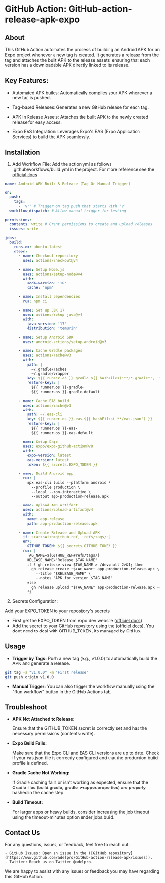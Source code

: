 # GitHub Action: GitHub-action-release-apk-expo

## About

This GitHub Action automates the process of building an Android APK for an Expo project whenever a new tag is created. It generates a release from the tag and attaches the built APK to the release assets, ensuring that each version has a downloadable APK directly linked to its release.

## Key Features:

- Automated APK builds: Automatically compiles your APK whenever a new tag is pushed.

- Tag-based Releases: Generates a new GitHub release for each tag.

- APK in Release Assets: Attaches the built APK to the newly created release for easy access.
  
- Expo EAS Integration: Leverages Expo's EAS (Expo Application Services) to build the APK seamlessly.

## Installation
  1. Add Workflow File:
Add the action.yml as follows .github/workflows/build.yml in the project. For more reference see the [official docs](https://help.github.com/en/actions/configuring-and-managing-workflows/configuring-a-workflow#creating-a-workflow-file)

```yaml
name: Android APK Build & Release (Tag Or Manual Trigger)

on:
  push:
    tags:
      - 'v*' # Trigger on tag push that starts with 'v'
  workflow_dispatch: # Allow manual trigger for testing

permissions:
  contents: write # Grant permissions to create and upload releases
  issues: write

jobs:
  build:
    runs-on: ubuntu-latest
    steps:
      - name: Checkout repository
        uses: actions/checkout@v4

      - name: Setup Node.js
        uses: actions/setup-node@v4
        with:
          node-version: '18'
          cache: 'npm'

      - name: Install dependencies
        run: npm ci

      - name: Set up JDK 17
        uses: actions/setup-java@v4
        with:
          java-version: '17'
          distribution: 'temurin'

      - name: Setup Android SDK
        uses: android-actions/setup-android@v3

      - name: Cache Gradle packages
        uses: actions/cache@v3
        with:
          path: |
            ~/.gradle/caches
            ~/.gradle/wrapper
          key: ${{ runner.os }}-gradle-${{ hashFiles('**/*.gradle*', '**/gradle-wrapper.properties') }}
          restore-keys: |
            ${{ runner.os }}-gradle-
            ${{ runner.os }}-gradle-default

      - name: Cache EAS build
        uses: actions/cache@v3
        with:
          path: ~/.eas-cli
          key: ${{ runner.os }}-eas-${{ hashFiles('**/eas.json') }}
          restore-keys: |
            ${{ runner.os }}-eas-
            ${{ runner.os }}-eas-default

      - name: Setup Expo
        uses: expo/expo-github-action@v8
        with:
          expo-version: latest
          eas-version: latest
          token: ${{ secrets.EXPO_TOKEN }}

      - name: Build Android app
        run: |
          npx eas-cli build --platform android \
            --profile production \
            --local --non-interactive \
            --output app-production-release.apk

      - name: Upload APK artifact
        uses: actions/upload-artifact@v4
        with:
          name: app-release
          path: app-production-release.apk

      - name: Create Release and Upload APK
        if: startsWith(github.ref, 'refs/tags/')
        env:
          GITHUB_TOKEN: ${{ secrets.GITHUB_TOKEN }}
        run: |
          TAG_NAME=${GITHUB_REF#refs/tags/}
          RELEASE_NAME="Release $TAG_NAME"
          if ! gh release view $TAG_NAME > /dev/null 2>&1; then
            gh release create "$TAG_NAME" app-production-release.apk \
              --title "$RELEASE_NAME" \
              --notes "APK for version $TAG_NAME"
          else
            gh release upload "$TAG_NAME" app-production-release.apk --clobber
          fi

```

  2. Secrets Configuration:

Add your EXPO_TOKEN to your repository's secrets.
  - First get the EXPO_TOKEN from expo.dev website ([officiel docs](https://docs.expo.dev/accounts/programmatic-access/)) 
  - Add the secret to your GitHub repository using the ([officiel docs](https://docs.github.com/en/actions/security-for-github-actions/security-guides/using-secrets-in-github-actions)).
You dont need to deal with GITHUB_TOKEN, its managed by GitHub.

## Usage

- **Trigger by Tags:** Push a new tag (e.g., v1.0.0) to automatically build the APK and generate a release.

```bash
git tag -a "v1.0.0" -m "First release"
git push origin v1.0.0
```

- **Manual Trigger:** You can also trigger the workflow manually using the "Run workflow" button in the GitHub Actions tab.

## Troubleshoot

- **APK Not Attached to Release:**

  Ensure that the GITHUB_TOKEN secret is correctly set and has the necessary permissions (contents: write).

- **Expo Build Fails:**

  Make sure that the Expo CLI and EAS CLI versions are up to date.
  Check if your eas.json file is correctly configured and that the production build profile is defined.

- **Gradle Cache Not Working:**

  If Gradle caching fails or isn't working as expected, ensure that the Gradle files (build.gradle, gradle-wrapper.properties) are properly hashed in the cache step.

- **Build Timeout:**

  For larger apps or heavy builds, consider increasing the job timeout using the timeout-minutes option under jobs.build.

## Contact Us

For any questions, issues, or feedback, feel free to reach out:

    - GitHub Issues: Open an issue in the ([GitHub repository](https://www.github.com/adelpro/GitHub-action-release-apk/issues)).
    - Twitter: Reach us on Twitter @adelpro.

We are happy to assist with any issues or feedback you may have regarding this GitHub Action.

